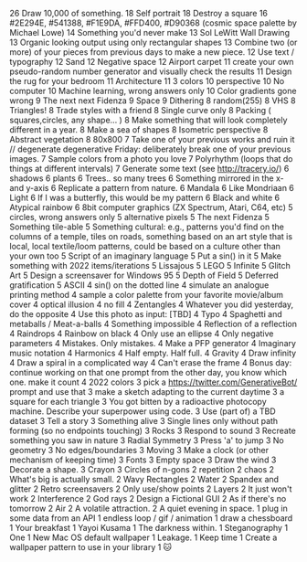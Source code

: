 26 Draw 10,000 of something.
18 Self portrait
18 Destroy a square
16 #2E294E, #541388, #F1E9DA, #FFD400, #D90368 (cosmic space palette by Michael Lowe)
14 Something you'd never make
13 Sol LeWitt Wall Drawing
13 Organic looking output using only rectangular shapes
13 Combine two (or more) of your pieces from previous days to make a new piece.
12 Use text / typography
12 Sand
12 Negative space
12 Airport carpet
11 create your own pseudo-random number generator and visually check the results
11 Design the rug for your bedroom
11 Architecture
11 3 colors
10 perspective
10 No computer
10 Machine learning, wrong answers only
10 Color gradients gone wrong
 9 The next next Fidenza
 9 Space
 9 Dithering
 8 random(255)
 8 VHS
 8 Triangles!
 8 Trade styles with a friend
 8 Single curve only
 8 Packing ( squares,circles, any shape... )
 8 Make something that will look completely different in a year.
 8 Make a sea of shapes
 8 Isometric perspective
 8 Abstract vegetation
 8 80x800
 7 Take one of your previous works and ruin it // degenerate degenerative Friday: deliberately break one of your previous images.
 7 Sample colors from a photo you love
 7 Polyrhythm (loops that do things at different intervals)
 7 Generate some text (see http://tracery.io/)
 6 shadows
 6 plants
 6 Trees.. so many trees
 6 Something mirrored in the x- and y-axis
 6 Replicate a pattern from nature.
 6 Mandala
 6 Like Mondriaan
 6 Light
 6 If I was a butterfly, this would be my pattern
 6 Black and white
 6 Atypical rainbow
 6 8bit computer graphics (ZX Spectrum, Atari, C64, etc)
 5 circles, wrong answers only
 5 alternative pixels
 5 The next Fidenza
 5 Something tile-able
 5 Something cultural: e.g., patterns you'd find on the columns of a temple, tiles on roads, something based on an art style that is local, local textile/loom patterns, could be based on a culture other than your own too
 5 Script of an imaginary language
 5 Put a sin() in it
 5 Make something with 2022 items/iterations
 5 Lissajous
 5 LEGO
 5 Infinite
 5 Glitch Art
 5 Design a screensaver for Windows 95
 5 Depth of Field
 5 Deferred gratification
 5 ASCII
 4 sin() on the dotted line
 4 simulate an analogue printing method
 4 sample a color palette from your favorite movie/album cover
 4 optical illusion
 4 no fill
 4 Zentangles
 4 Whatever you did yesterday, do the opposite
 4 Use this photo as input: [TBD]
 4 Typo
 4 Spaghetti and metaballs / Meat-a-balls
 4 Something impossible
 4 Reflection of a reflection
 4 Raindrops
 4 Rainbow on black
 4 Only use an ellipse
 4 Only negative parameters
 4 Mistakes. Only mistakes.
 4 Make a PFP generator
 4 Imaginary music notation
 4 Harmonics
 4 Half empty. Half full.
 4 Gravity
 4 Draw infinity
 4 Draw a spiral in a complicated way
 4 Can't erase the frame
 4 Bonus day: continue working on that one prompt from the other day, you know which one. make it count
 4 2022 colors
 3 pick a https://twitter.com/GenerativeBot/ prompt and use that
 3 make a sketch adapting to the current daytime
 3 a square for each triangle
 3 You got bitten by a radioactive photocopy machine. Describe your superpower using code.
 3 Use (part of) a TBD dataset
 3 Tell a story
 3 Something alive
 3 Single lines only without path forming (so no endpoints touching)
 3 Rocks
 3 Respond to sound
 3 Recreate something you saw in nature
 3 Radial Symmetry
 3 Press 'a' to jump
 3 No geometry
 3 No edges/boundaries
 3 Moving
 3 Make a clock (or other mechanism of keeping time)
 3 Fonts
 3 Empty space
 3 Draw the wind
 3 Decorate a shape.
 3 Crayon
 3 Circles of n-gons
 2 repetition
 2 chaos
 2 What's big is actually small.
 2 Wavy Rectangles
 2 Water
 2 Spandex and glitter
 2 Retro screensavers
 2 Only use/show points
 2 Layers
 2 It just won't work
 2 Interference
 2 God rays
 2 Design a Fictional GUI
 2 As if there's no tomorrow
 2 Air
 2 A volatile attraction.
 2 A quiet evening in space.
 1 plug in some data from an API
 1 endless loop / gif / animation
 1 draw a chessboard
 1 Your breakfast
 1 Yayoi Kusama
 1 The darkness within.
 1 Steganography
 1 One
 1 New Mac OS default wallpaper
 1 Leakage.
 1 Keep time
 1 Create a wallpaper pattern to use in your library
 1 :cat: